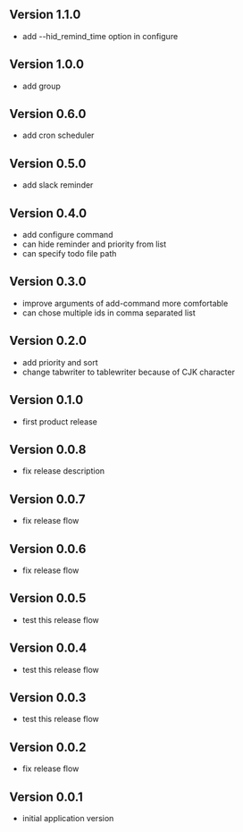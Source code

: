 ## Version 1.1.0
* add --hid\_remind\_time option in configure

## Version 1.0.0
* add group

## Version 0.6.0
* add cron scheduler

## Version 0.5.0
* add slack reminder

## Version 0.4.0
* add configure command
* can hide reminder and priority from list
* can specify todo file path

## Version 0.3.0
* improve arguments of add-command more comfortable
* can chose multiple ids in comma separated list

## Version 0.2.0
* add priority and sort
* change tabwriter to tablewriter because of CJK character

## Version 0.1.0
* first product release

## Version 0.0.8
* fix release description

## Version 0.0.7
* fix release flow

## Version 0.0.6
* fix release flow

## Version 0.0.5
* test this release flow

## Version 0.0.4
* test this release flow

## Version 0.0.3
* test this release flow

## Version 0.0.2
* fix release flow

## Version 0.0.1
* initial application version
